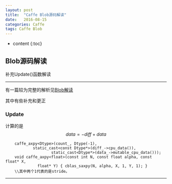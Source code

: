 ```yaml
---
layout: post
title:  "Caffe Blob源码解读"
date:   2016-08-15 
categories: Caffe 
tags: Caffe Blob
---
```


* content
{:toc}

## Blob源码解读

补充Update()函数解读




---

有一篇较为完整的解析见[Blob解读](http://www.cnblogs.com/louyihang-loves-baiyan/p/5149628.html)

其中有些补充和更正

### Update

计算的是$$data=-diff+data$$

```
	caffe_axpy<Dtype>(count_, Dtype(-1),
	        static_cast<const Dtype*>(diff_->cpu_data()),
			        static_cast<Dtype*>(data_->mutable_cpu_data()));
	void caffe_axpy<float>(const int N, const float alpha, const float* X,
		      float* Y) { cblas_saxpy(N, alpha, X, 1, Y, 1); }
	\\其中两个1代表的是stride。
```

---
